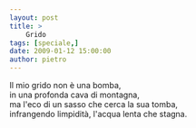 ```yaml
---
layout: post
title: >
    Grido
tags: [speciale,]
date: 2009-01-12 15:00:00
author: pietro
---
```

Il mio grido non è una bomba,<br/>in una profonda cava di montagna,<br/>ma l'eco di un sasso che cerca la sua tomba,<br/>infrangendo limpidità, l'acqua lenta che stagna.
